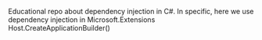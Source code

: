 Educational repo about dependency injection in C#.
In specific, here we use dependency injection in Microsoft.Extensions Host.CreateApplicationBuilder()
